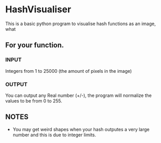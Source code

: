 # HashVisualiser

This is a basic python program to visualise hash functions as an image, what

## For your function.
### INPUT
Integers from 1 to 25000 (the amount of pixels in the image)

### OUTPUT
You can output any Real number (+/-), the program will normalize the values to be from 0 to 255.


## NOTES
- You may get weird shapes when your hash outputes a very large number and this is due to integer limits.
